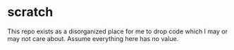 # scratch

This repo exists as a disorganized place for me to drop code which I may or may not care about.  Assume everything here has no value.
